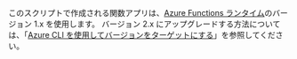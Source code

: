 このスクリプトで作成される関数アプリは、[Azure Functions ランタイム](..\articles\azure-functions\functions-versions.md)のバージョン 1.x を使用します。 バージョン 2.x にアップグレードする方法については、「[Azure CLI を使用してバージョンをターゲットにする](../articles/azure-functions/set-runtime-version.md#view-and-update-the-runtime-version-using-azure-cli)」を参照してください。 